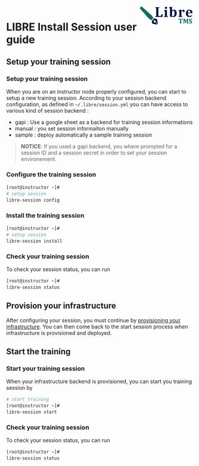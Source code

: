 <img align="right" height="50" src="https://raw.githubusercontent.com/startxfr/libre/dev/docs/assets/logo.svg?sanitize=true">

# LIBRE Install Session user guide


## Setup your training session

### Setup your training session

When you are on an instructor node properly configured, you can start to setup a new
training session. According to your session backend configuration, as defined
in `~/.libre/session.yml` you can have access to various kind of session
backend :
- gapi : Use a google sheet as a backend for training session informations
- manual : you set session informaiton manually
- sample : deploy automatically a sample training session

> **NOTICE**:  If you used a gapi backend, you where prompted for a session ID and
  a session secret in order to set your session environement.


### Configure the training session

```bash
[root@instructor ~]# 
# setup session
libre-session config
```


### Install the training session

```bash
[root@instructor ~]# 
# setup session
libre-session install
```


### Check your training session

To check your session status, you can run 

```bash
[root@instructor ~]# 
libre-session status
```

## Provision your infrastructure

After configuring your session, you must continue by [provisioning your infrastructure](install-infra.md).
You can then come back to the start session process when infrastructure
is provisioned and deployed.


## Start the training

### Start your training session

When your infrastructure backend is provisioned, you can start you training
session by 

```bash
# start training
[root@instructor ~]# 
libre-session start
```


### Check your training session

To check your session status, you can run 

```bash
[root@instructor ~]# 
libre-session status
```